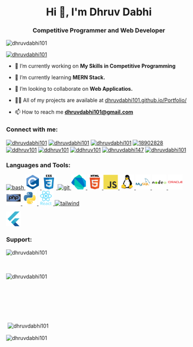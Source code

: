 <h1 align="center">Hi 👋, I'm Dhruv Dabhi</h1>
<h3 align="center">Competitive Programmer and Web Developer</h3>

<p align="left"> <img src="https://komarev.com/ghpvc/?username=dhruvdabhi101&label=Profile%20views&color=0e75b6&style=flat" alt="dhruvdabhi101" /> </p>

<p align="left"> <a href="https://twitter.com/dhruvdabhi101" target="blank"><img src="https://img.shields.io/twitter/follow/dhruvdabhi101?logo=twitter&style=for-the-badge" alt="dhruvdabhi101" /></a> </p>

- 🔭 I’m currently working on **My Skills in Competitive Programming**

- 🌱 I’m currently learning **MERN Stack.**

- 👯 I’m looking to collaborate on **Web Applicatios.**

- 👨‍💻 All of my projects are available at [dhruvdabhi101.github.io/Portfolio/](https://dhruvdabhi101.github.io/Portfolio/)

- 📫 How to reach me **dhruvdabhi101@gmail.com**

<h3 align="left">Connect with me:</h3>
<p align="left">
<a href="https://dev.to/dhruvdabhi101" target="blank"><img align="center" src="https://raw.githubusercontent.com/rahuldkjain/github-profile-readme-generator/master/src/images/icons/Social/devto.svg" alt="dhruvdabhi101" height="30" width="40" /></a>
<a href="https://twitter.com/dhruvdabhi101" target="blank"><img align="center" src="https://raw.githubusercontent.com/rahuldkjain/github-profile-readme-generator/master/src/images/icons/Social/twitter.svg" alt="dhruvdabhi101" height="30" width="40" /></a>
<a href="https://linkedin.com/in/dhruvdabhi101" target="blank"><img align="center" src="https://raw.githubusercontent.com/rahuldkjain/github-profile-readme-generator/master/src/images/icons/Social/linked-in-alt.svg" alt="dhruvdabhi101" height="30" width="40" /></a>
<a href="https://stackoverflow.com/users/18902828" target="blank"><img align="center" src="https://raw.githubusercontent.com/rahuldkjain/github-profile-readme-generator/master/src/images/icons/Social/stack-overflow.svg" alt="18902828" height="30" width="40" /></a>
<a href="https://instagram.com/ddhruv101" target="blank"><img align="center" src="https://raw.githubusercontent.com/rahuldkjain/github-profile-readme-generator/master/src/images/icons/Social/instagram.svg" alt="ddhruv101" height="30" width="40" /></a>
<a href="https://www.codechef.com/users/ddhruv101" target="blank"><img align="center" src="https://cdn.jsdelivr.net/npm/simple-icons@3.1.0/icons/codechef.svg" alt="ddhruv101" height="30" width="40" /></a>
<a href="https://codeforces.com/profile/ddhruv101" target="blank"><img align="center" src="https://raw.githubusercontent.com/rahuldkjain/github-profile-readme-generator/master/src/images/icons/Social/codeforces.svg" alt="ddhruv101" height="30" width="40" /></a>
<a href="https://www.leetcode.com/dhruvdabhi147" target="blank"><img align="center" src="https://raw.githubusercontent.com/rahuldkjain/github-profile-readme-generator/master/src/images/icons/Social/leet-code.svg" alt="dhruvdabhi147" height="30" width="40" /></a>
<a href="https://auth.geeksforgeeks.org/user/dhruvdabhi101" target="blank"><img align="center" src="https://raw.githubusercontent.com/rahuldkjain/github-profile-readme-generator/master/src/images/icons/Social/geeks-for-geeks.svg" alt="dhruvdabhi101" height="30" width="40" /></a>
</p>

<h3 align="left">Languages and Tools:</h3>
<p align="left"> <a href="https://www.gnu.org/software/bash/" target="_blank" rel="noreferrer"> <img src="https://www.vectorlogo.zone/logos/gnu_bash/gnu_bash-icon.svg" alt="bash" width="40" height="40"/> </a> <a href="https://www.cprogramming.com/" target="_blank" rel="noreferrer"> <img src="https://raw.githubusercontent.com/devicons/devicon/master/icons/c/c-original.svg" alt="c" width="40" height="40"/> </a> <a href="https://www.w3schools.com/css/" target="_blank" rel="noreferrer"> <img src="https://raw.githubusercontent.com/devicons/devicon/master/icons/css3/css3-original-wordmark.svg" alt="css3" width="40" height="40"/> </a> <a href="https://git-scm.com/" target="_blank" rel="noreferrer"> <img src="https://www.vectorlogo.zone/logos/git-scm/git-scm-icon.svg" alt="git" width="40" height="40"/> </a> <a href="https://dart.dev/" target="_blank" rel="noreferrer"> <img src="https://raw.githubusercontent.com/devicons/devicon/master/icons/dart/dart-original.svg" alt="go" width="40" height="40"/> </a> <a href="https://www.w3.org/html/" target="_blank" rel="noreferrer"> <img src="https://raw.githubusercontent.com/devicons/devicon/master/icons/html5/html5-original-wordmark.svg" alt="html5" width="40" height="40"/> </a> <a href="https://developer.mozilla.org/en-US/docs/Web/JavaScript" target="_blank" rel="noreferrer"> <img src="https://raw.githubusercontent.com/devicons/devicon/master/icons/javascript/javascript-original.svg" alt="javascript" width="40" height="40"/> </a> <a href="https://www.linux.org/" target="_blank" rel="noreferrer"> <img src="https://raw.githubusercontent.com/devicons/devicon/master/icons/linux/linux-original.svg" alt="linux" width="40" height="40"/> </a> <a href="https://www.mysql.com/" target="_blank" rel="noreferrer"> <img src="https://raw.githubusercontent.com/devicons/devicon/master/icons/mysql/mysql-original-wordmark.svg" alt="mysql" width="40" height="40"/> </a> <a href="https://nodejs.org" target="_blank" rel="noreferrer"> <img src="https://raw.githubusercontent.com/devicons/devicon/master/icons/nodejs/nodejs-original-wordmark.svg" alt="nodejs" width="40" height="40"/> </a> <a href="https://www.oracle.com/" target="_blank" rel="noreferrer"> <img src="https://raw.githubusercontent.com/devicons/devicon/master/icons/oracle/oracle-original.svg" alt="oracle" width="40" height="40"/> </a> <a href="https://www.php.net" target="_blank" rel="noreferrer"> <img src="https://raw.githubusercontent.com/devicons/devicon/master/icons/php/php-original.svg" alt="php" width="40" height="40"/> </a> <a href="https://www.python.org" target="_blank" rel="noreferrer"> <img src="https://raw.githubusercontent.com/devicons/devicon/master/icons/python/python-original.svg" alt="python" width="40" height="40"/> </a> <a href="https://reactjs.org/" target="_blank" rel="noreferrer"> <img src="https://raw.githubusercontent.com/devicons/devicon/master/icons/react/react-original-wordmark.svg" alt="react" width="40" height="40"/> </a> <a href="https://tailwindcss.com/" target="_blank" rel="noreferrer"> <img src="https://www.vectorlogo.zone/logos/tailwindcss/tailwindcss-icon.svg" alt="tailwind" width="40" height="40"/> </a> </p><a href="https://flutter.dev/" target="_blank" rel="noreferrer"> <img src="https://github.com/devicons/devicon/blob/master/icons/flutter/flutter-original.svg" alt="flutter" width="40" height="40"/> </a> </p>


<h3 align="left">Support:</h3>
<p><a href="https://ko-fi.com/dhruvdabhi101"> <img align="left" src="https://cdn.ko-fi.com/cdn/kofi3.png?v=3" height="50" width="210" alt="dhruvdabhi101" /></a></p><br><br>
<br>

<p><img align="left" src="https://github-readme-stats.vercel.app/api/top-langs?username=dhruvdabhi101&theme=nord&show_icons=true&locale=en&layout=compact" alt="dhruvdabhi101" /></p>
<br><br><br><br><br><br><br>

<p>&nbsp;<img align="center" src="https://github-readme-stats.vercel.app/api?username=dhruvdabhi101&theme=nord&show_icons=true&locale=en" alt="dhruvdabhi101" /></p>

<p><img align="center" src="https://github-readme-streak-stats.herokuapp.com/?user=dhruvdabhi101&theme=nord&" alt="dhruvdabhi101" /></p>

